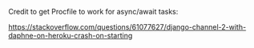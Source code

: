 Credit to get Procfile to work for async/await tasks:

https://stackoverflow.com/questions/61077627/django-channel-2-with-daphne-on-heroku-crash-on-starting